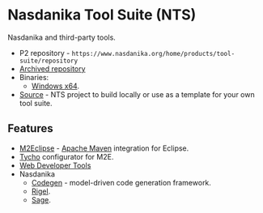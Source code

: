 # Nasdanika Tool Suite (NTS)

Nasdanika and third-party tools. 

* P2 repository - ``https://www.nasdanika.org/home/products/tool-suite/repository``
* [Archived repository](org.nasdanika.tools.repository-2019.10.01-SNAPSHOT.zip)
* Binaries:
    * [Windows x64](nasdanika-tool-suite-2019-10-01-win32-x86_64.zip).
* [Source](tool-suite-source.zip) - NTS project to build locally or use as a template for your own tool suite.


## Features

* [M2Eclipse](http://www.eclipse.org/m2e/) - [Apache Maven](http://maven.apache.org/) integration for Eclipse.
* [Tycho](https://www.eclipse.org/tycho/) configurator for M2E.
* [Web Developer Tools](https://marketplace.eclipse.org/content/eclipse-web-developer-tools-0) 
* Nasdanika
    * [Codegen](../codegen/index.html) - model-driven code generation framework.
    * [Rigel](../rigel/index.html).
    * [Sage](../sage/index.html).
 